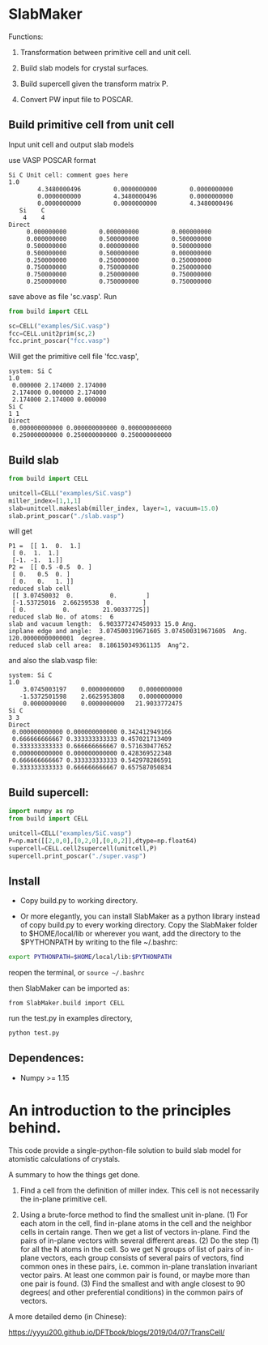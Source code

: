 # SlabMaker

Functions:

1. Transformation between primitive cell and unit cell.

2. Build slab models for crystal surfaces.

3. Build supercell given the transform matrix P.

4. Convert PW input file to POSCAR.

## Build primitive cell from unit cell

Input unit cell and output slab models

use VASP POSCAR format
```
Si C Unit cell: comment goes here
1.0
        4.3480000496         0.0000000000         0.0000000000
        0.0000000000         4.3480000496         0.0000000000
        0.0000000000         0.0000000000         4.3480000496
   Si    C
    4    4
Direct
     0.000000000         0.000000000         0.000000000
     0.000000000         0.500000000         0.500000000
     0.500000000         0.000000000         0.500000000
     0.500000000         0.500000000         0.000000000
     0.250000000         0.250000000         0.250000000
     0.750000000         0.750000000         0.250000000
     0.750000000         0.250000000         0.750000000
     0.250000000         0.750000000         0.750000000

```
save above as file 'sc.vasp'. Run

```python
from build import CELL

sc=CELL("examples/SiC.vasp")
fcc=CELL.unit2prim(sc,2)
fcc.print_poscar("fcc.vasp")
```

Will get the primitive cell file 'fcc.vasp',

```
system: Si C
1.0
 0.000000 2.174000 2.174000
 2.174000 0.000000 2.174000
 2.174000 2.174000 0.000000
Si C
1 1
Direct
 0.000000000000 0.000000000000 0.000000000000
 0.250000000000 0.250000000000 0.250000000000
```

## Build slab

```python
from build import CELL

unitcell=CELL("examples/SiC.vasp")
miller_index=[1,1,1]
slab=unitcell.makeslab(miller_index, layer=1, vacuum=15.0)
slab.print_poscar("./slab.vasp")
```

will get 
```
P1 =  [[ 1.  0.  1.]
 [ 0.  1.  1.]
 [-1. -1.  1.]]
P2 =  [[ 0.5 -0.5  0. ]
 [ 0.   0.5  0. ]
 [ 0.   0.   1. ]]
reduced slab cell
 [[ 3.07450032  0.          0.        ]
 [-1.53725016  2.66259538  0.        ]
 [ 0.          0.         21.90337725]]
reduced slab No. of atoms:  6
slab and vacuum length:  6.903377247450933 15.0 Ang.
inplane edge and angle:  3.074500319671605 3.074500319671605  Ang.  120.00000000000001  degree.
reduced slab cell area:  8.186150349361135  Ang^2.
```
and also the slab.vasp file:

```
system: Si C
1.0
    3.0745003197    0.0000000000    0.0000000000
   -1.5372501598    2.6625953808    0.0000000000
    0.0000000000    0.0000000000   21.9033772475
Si C
3 3
Direct
 0.000000000000 0.000000000000 0.342412949166
 0.666666666667 0.333333333333 0.457021713409
 0.333333333333 0.666666666667 0.571630477652
 0.000000000000 0.000000000000 0.428369522348
 0.666666666667 0.333333333333 0.542978286591
 0.333333333333 0.666666666667 0.657587050834
```

## Build supercell:

```python
import numpy as np
from build import CELL

unitcell=CELL("examples/SiC.vasp")
P=np.mat([[2,0,0],[0,2,0],[0,0,2]],dtype=np.float64)
supercell=CELL.cell2supercell(unitcell,P)
supercell.print_poscar("./super.vasp")
```

## Install

* Copy build.py to working directory.

* Or more elegantly, you can install SlabMaker as a python library instead of copy build.py to every working directory. Copy the SlabMaker folder to $HOME/local/lib or wherever you want, add the directory to the $PYTHONPATH by writing to the file ~/.bashrc:

```bash
export PYTHONPATH=$HOME/local/lib:$PYTHONPATH
```

reopen the terminal, or ```source ~/.bashrc```

then SlabMaker can be imported as:
```
from SlabMaker.build import CELL
```

run the test.py in examples directory,

```bash
python test.py
```

## Dependences:

* Numpy >= 1.15

# An introduction to the principles behind.
 
This code provide a single-python-file solution to build slab model for atomistic calculations of crystals.

A summary to how the things get done.

1. Find a cell from the definition of miller index. This cell is not necessarily the in-plane primitive cell.

2. Using a brute-force method to find the smallest unit in-plane. (1) For each atom in the cell, find in-plane atoms in the cell and the neighbor cells in certain range. Then we get a list of vectors in-plane. Find the pairs of in-plane vectors with several different areas. (2) Do the step (1) for all the N atoms in the cell. So we get N groups of list of pairs of in-plane vectors, each group consists of several pairs of vectors, find common ones in these pairs, i.e. common in-plane translation invariant vector pairs. At least one common pair is found, or maybe more than one pair is found. (3) Find the smallest and with angle closest to 90 degrees( and other preferential conditions) in the common pairs of vectors.

A more detailed demo (in Chinese):

https://yyyu200.github.io/DFTbook/blogs/2019/04/07/TransCell/

